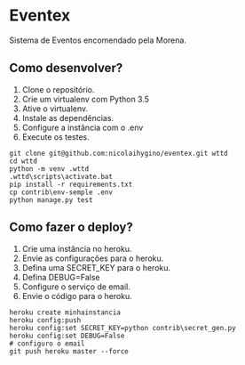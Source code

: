 # Eventex

Sistema de Eventos encomendado pela Morena.

## Como desenvolver?

1. Clone o repositório.
2. Crie um virtualenv com Python 3.5
3. Ative o virtualenv.
4. Instale as dependências.
5. Configure a instância com o .env
6. Execute os testes.

```console
git clone git@github.com:nicolaihygino/eventex.git wttd
cd wttd
python -m venv .wttd
.wttd\scripts\activate.bat
pip install -r requirements.txt
cp contrib\env-semple .env
python manage.py test
```

## Como fazer o deploy?
1. Crie uma instância no heroku.
2. Envie as configurações para o heroku.
3. Defina uma SECRET_KEY para o heroku.
4. Defina DEBUG=False
5. Configure o serviço de email.
6. Envie o código para o heroku.

```console
heroku create minhainstancia
heroku config:push
heroku config:set SECRET_KEY=python contrib\secret_gen.py
heroku config:set DEBUG=False
# configuro o email
git push heroku master --force
```